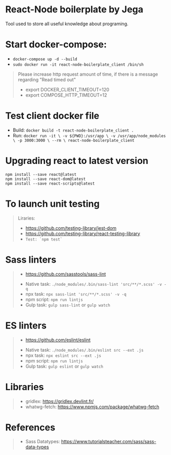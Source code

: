 # React-Node boilerplate by Jega
Tool used to store all useful knowledge about programing.

# Start docker-compose:
* ```docker-compose up -d --build```
* ```sudo docker run -it react-node-boilerplate_client /bin/sh```

> Please increase http request amount of time, if there is a message regarding "Read timed out"
> * export DOCKER_CLIENT_TIMEOUT=120
> * export COMPOSE_HTTP_TIMEOUT=12


# Test client docker file

  - Build: `docker build -t react-node-boilerplate_client .`
  - Run: `docker run -it \
          -v ${PWD}:/usr/app \
          -v /usr/app/node_modules \
          -p 3000:3000 \
          --rm \
          react-node-boilerplate_client`

# Upgrading react to latest version
```
npm install --save react@latest
npm install --save react-dom@latest
npm install --save react-scripts@latest
```

# To launch unit testing
> Liraries:
> * https://github.com/testing-library/jest-dom
> * https://github.com/testing-library/react-testing-library
> * ``` Test: `npm test` ```

# Sass linters
> * https://github.com/sasstools/sass-lint
> - Native task: ```./node_modules/.bin/sass-lint 'src/**/*.scss' -v -q```
> - npx task: ```npx sass-lint 'src/**/*.scss' -v -q```
> - npm script: ```npm run lintjs```
> - Gulp task: ```gulp sass-lint``` or ```gulp watch```

# ES linters
> * https://github.com/eslint/eslint
> - Native task: ```./node_modules/.bin/eslint src --ext .js```
> - npx task: ```npx eslint src --ext .js```
> - npm script: ```npm run lintjs```
> - Gulp task: ```gulp eslint``` or ```gulp watch```

# Libraries
> * gridlex: https://gridlex.devlint.fr/
> * whatwg-fetch: https://www.npmjs.com/package/whatwg-fetch

# References
> * Sass Datatypes: https://www.tutorialsteacher.com/sass/sass-data-types
